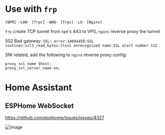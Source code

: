 # Use with `frp`

`[NPM] -LAN- [frpc] -WAN- [frps] -LO- [Nginx]`

`frp` create TCP tunnel from `npm`'s 443 to VPS, `nginx` reverse proxy the tunnel

502 Bad gateway: `SSL: error:14094458:SSL routines:ssl3_read_bytes:tlsv1 unrecognized name:SSL alert number 112`

SNI related, add the following to `nginx` reverse proxy config:

```
proxy_ssl_name $host;
proxy_ssl_server_name on;
```

# Home Assistant

## ESPHome WebSocket

https://github.com/esphome/issues/issues/4327

![image](https://github.com/whc2001/_notes/assets/16266909/4128816b-df14-4872-883d-21cf8019bf1e)
